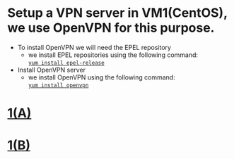 # Setup a VPN server in VM1(CentOS), we use OpenVPN for this purpose.
- To install OpenVPN we will need the EPEL repository
  - we install EPEL repositories using the following command:   
  [`yum install epel-release`](https://github.com/LF-DevOps-Intern/2_2_vpn-bijay-rikeshkarma/blob/main/1/install%20EPEL%20repositories.png)
- Install OpenVPN server
  - we install OpenVPN using the following command:  
  [`yum install openvpn`](https://github.com/LF-DevOps-Intern/2_2_vpn-bijay-rikeshkarma/blob/main/1/install%20OpenVPN.png)   


# [1(A)](https://github.com/LF-DevOps-Intern/2_2_vpn-bijay-rikeshkarma/tree/main/1/a)
# [1(B)](https://github.com/LF-DevOps-Intern/2_2_vpn-bijay-rikeshkarma/tree/main/1/b)
